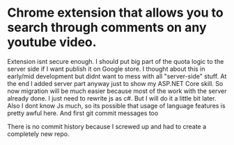 # Chrome extension that allows you to search through comments on any youtube video.

Extension isnt secure enough. I should put big part of the quota logic to the server side if I want publish it on Google store. I thought about this in early/mid development but didnt want to mess with all "server-side" stuff. At the end I added server part anyway just to show my ASP.NET Core skill. So now migration will be much easier because most of the work with the server already done. I just need to rewrite js as c#. But I will do it a little bit later.
Also I dont know Js much, so its possible that usage of language features is pretty awful here. And first git commit messages too

There is no commit history because I screwed up and had to create a completely new repo.
